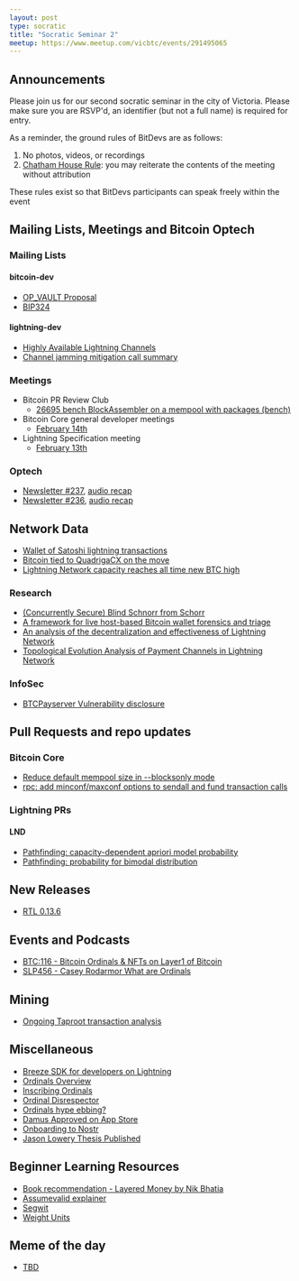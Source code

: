 ```yaml
---
layout: post
type: socratic
title: "Socratic Seminar 2"
meetup: https://www.meetup.com/vicbtc/events/291495065
---
```



## Announcements
Please join us for our second socratic seminar in the city of Victoria. Please make sure you are RSVP'd, an identifier (but not a full name) is required for entry.

As a reminder, the ground rules of BitDevs are as follows:
1. No photos, videos, or recordings
2. [Chatham House Rule](https://en.wikipedia.org/wiki/Chatham_House_Rule): you may reiterate the contents of the meeting without attribution

These rules exist so that BitDevs participants can speak freely within the event

## Mailing Lists, Meetings and Bitcoin Optech

### Mailing Lists

#### bitcoin-dev

- [OP_VAULT Proposal](https://github.com/jamesob/bips/blob/jamesob-23-02-opvault/bip-vaults.mediawiki)
- [BIP324](https://github.com/dhruv/bips/blob/bip324/bip-0324.mediawiki)

#### lightning-dev

- [Highly Available Lightning Channels](https://lists.linuxfoundation.org/pipermail/lightning-dev/2023-February/003842.html)
- [Channel jamming mitigation call summary](https://lists.linuxfoundation.org/pipermail/lightning-dev/2023-January/003834.html)

### Meetings

- Bitcoin PR Review Club
    - [26695 bench BlockAssembler on a mempool with packages (bench)](https://bitcoincore.reviews/26695)
- Bitcoin Core general developer meetings
	- [February 14th](https://www.erisian.com.au/bitcoin-core-dev/log-2023-02-14.html)
- Lightning Specification meeting
    - [February 13th](https://github.com/lightning/bolts/issues/1055)

### Optech

- [Newsletter #237](https://bitcoinops.org/en/newsletters/2023/02/08/), [audio recap](https://twitter.com/bitcoinoptech/status/1623293609490382848)
- [Newsletter #236](https://bitcoinops.org/en/newsletters/2023/02/01/), [audio recap](https://twitter.com/bitcoinoptech/status/1620754262014976001)

## Network Data

- [Wallet of Satoshi lightning transactions](https://twitter.com/kerooke/status/1625586921840730144)
- [Bitcoin tied to QuadrigaCX on the move](https://www.coindesk.com/policy/2022/12/19/bitcoin-addresses-tied-to-defunct-canadian-crypto-exchange-quadrigacx-wake-up/)
- [Lightning Network capacity reaches all time new BTC high](https://bitcoinvisuals.com/ln-capacity)

### Research

- [(Concurrently Secure) Blind Schnorr from Schorr](https://eprint.iacr.org/2022/1676)
- [A framework for live host-based Bitcoin wallet forensics and triage](https://www.sciencedirect.com/science/article/pii/S2666281722001676)
- [An analysis of the decentralization and effectiveness of Lightning Network](http://essay.utwente.nl/92624/1/Bachelor_Thesis.pdf)
- [Topological Evolution Analysis of Payment Channels in Lightning Network](https://www.gta.ufrj.br/ftp/gta/TechReports/CRS22b.pdf)

### InfoSec

- [BTCPayserver Vulnerability disclosure](https://blog.btcpayserver.org/btcpay-server-cve-2022-32984/)

## Pull Requests and repo updates

### Bitcoin Core

- [Reduce default mempool size in --blocksonly mode](https://github.com/bitcoin/bitcoin/pull/26471)
- [rpc: add minconf/maxconf options to sendall and fund transaction calls](https://github.com/bitcoin/bitcoin/pull/25375)

### Lightning PRs

#### LND

- [Pathfinding: capacity-dependent apriori model probability](https://github.com/lightningnetwork/lnd/pull/6857)
- [Pathfinding: probability for bimodal distribution](https://github.com/lightningnetwork/lnd/pull/6815)

## New Releases

- [RTL 0.13.6](https://github.com/Ride-The-Lightning/RTL/releases/tag/v0.13.6)

## Events and Podcasts

- [BTC:116 - Bitcoin Ordinals & NFTs on Layer1 of Bitcoin](https://open.spotify.com/episode/4mATX0f3hSmmfOePCGyfUZ)
- [SLP456 - Casey Rodarmor What are Ordinals](https://stephanlivera.com/episode/456/)

## Mining

- [Ongoing Taproot transaction analysis](https://twitter.com/taproot_signal)

## Miscellaneous

- [Breeze SDK for developers on Lightning](https://medium.com/breez-technology/lightning-for-everyone-in-any-app-lightning-as-a-service-via-the-breez-sdk-41d899057a1d)
- [Ordinals Overview](https://docs.ordinals.com/overview.html)
- [Inscribing Ordinals](https://docs.ordinals.com/guides/inscriptions.html)
- [Ordinal Disrespector](https://minibolt.info/guide/bonus/bitcoin/ordisrespector.html#install)
- [Ordinals hype ebbing?](https://twitter.com/Data_Always/status/1628204497833979904)
- [Damus Approved on App Store](https://twitter.com/damusapp/status/1620541333269286912)
- [Onboarding to Nostr](https://nostr.how)
- [Jason Lowery Thesis Published](https://twitter.com/JasonPLowery/status/1627640858106380290)

## Beginner Learning Resources
- [Book recommendation - Layered Money by Nik Bhatia](https://www.bitcoinerbooks.com/books/layered-money)
- [Assumevalid explainer](https://river.com/learn/terms/a/assume-valid/)
- [Segwit](https://en.bitcoin.it/wiki/Segregated_Witness)
- [Weight Units](https://en.bitcoin.it/wiki/Weight_units)

## Meme of the day
- [TBD]()